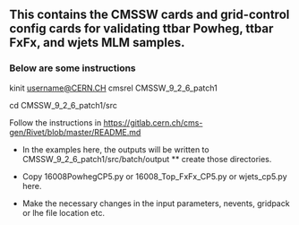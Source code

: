 ## This contains the CMSSW cards and grid-control config cards for validating ttbar Powheg, ttbar FxFx, and wjets MLM samples. 
### Below are some instructions

kinit username@CERN.CH
cmsrel CMSSW_9_2_6_patch1

cd CMSSW_9_2_6_patch1/src

Follow the instructions in https://gitlab.cern.ch/cms-gen/Rivet/blob/master/README.md 

* In the examples here, the outputs will be written to CMSSW_9_2_6_patch1/src/batch/output
** create those directories.

* Copy 16008PowhegCP5.py or 16008_Top_FxFx_CP5.py or wjets_cp5.py here. 
* Make the necessary changes in the input parameters, nevents, gridpack or lhe file location etc. 



